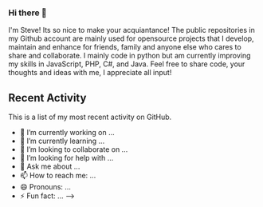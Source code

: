 ### Hi there 👋
I'm Steve! Its so nice to make your acquiantance! The public repositories in my Github account are mainly used for opensource projects that I develop, maintain and enhance for friends, family and anyone else who cares to share and collaborate. I mainly code in python but am currently improving my skills in JavaScript, PHP, C#, and Java. Feel free to share code, your thoughts and ideas with me, I appreciate all input!


## Recent Activity

This is a list of my most recent activity on GitHub.

<!--START_SECTION:activity-->
<!--END_SECTION:activity-->

- 🔭 I’m currently working on ...
- 🌱 I’m currently learning ...
- 👯 I’m looking to collaborate on ...
- 🤔 I’m looking for help with ...
- 💬 Ask me about ...
- 📫 How to reach me: ...
- 😄 Pronouns: ...
- ⚡ Fun fact: ...
-->

